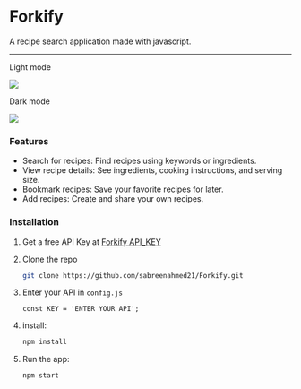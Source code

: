 <h1>Forkify</h1> 
<p>A recipe search application made with javascript.</p>
<hr>
<p>Light mode</p>
<img src="https://github.com/sabreenahmed21/Forkify/assets/117122016/60aa0497-46c5-4ef2-a007-63a4a5dee9db" />
<p>Dark mode</p>
<img src="https://github.com/sabreenahmed21/Forkify/assets/117122016/9fd01eab-4d06-4588-acf6-bb7c24dcfa0a" />
<h3>Features</h3> 


- Search for recipes: Find recipes using keywords or ingredients.
- View recipe details: See ingredients, cooking instructions, and serving size.
- Bookmark recipes: Save your favorite recipes for later.
- Add recipes: Create and share your own recipes.

### Installation

1. Get a free API Key at [Forkify API_KEY](https://forkify-api.herokuapp.com/v2)
2. Clone the repo
   ```sh
   git clone https://github.com/sabreenahmed21/Forkify.git
   ```
3. Enter your API in `config.js`
   ```JS
   const KEY = 'ENTER YOUR API';
   ```

4. install:
   ```sh
   npm install
   ```
4. Run the app:
   ```sh
   npm start
   ```
